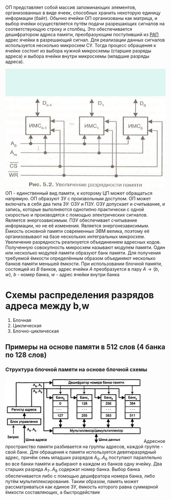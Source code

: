 ОП представляет собой массив запоминающих элементов, организованных в виде ячеек, способных хранить некоторую единицу информации (байт). Обычно ячейки ОП организованы как матрица, и выбор ячейки осуществляется путём подачи разрешающих сигналов на соответствующую строку и столбец. Это обеспечивается дешифратором адреса памяти, преобразующим поступивший из [РАП](Регистр%20адреса%20памяти.md) адрес ячейки в разрешающий сигнал. Для реализации данных сигналов используется несколько микросхем СУ. Тогда процесс обращения к ячейке состоит из выбора нужной микросхемы (старшие разряды адреса) и выбора ячейки внутри микросхемы (младшие разряды адреса).

![](Pasted%20image%2020241105140527.png)
ОП - единственный вид памяти, к которому ЦП может обращаться напрямую. ОП образуют ЗУ с произвольным доступом. ОП может включать в себя два типа ЗУ: ОЗУ и ПЗУ. ОЗУ допускает и считывание, и запись, которые выполняются однотипно практически с одной скоростью и производятся с помощью электрических сигналов. Является энергозависимым. ПЗУ обеспечивает считывание информации, но не её изменения. Является энергонезависимым. Ёмкость основной памяти современных ЭВМ велика, поэтому её организовывают на базе нескольких интегральных микросхем. Увеличение разрядность реализуется объединением адресных кодов. Полученную совокупность микросхем называют модулем памяти. Один или несколько модулей памяти образуют банк памяти. Для получения требуемой ёмкости определённым образом объединяют несколько банков памяти меньшей ёмкости. При использовании блочной памяти, состоящей из $B$ банков, адрес ячейки $A$ преобразуется в пару $A\rightarrow{\{b,w\}}$, $b$ - номер банка, $w$ - адрес ячейки внутри банка
# Схемы распределения разрядов адреса между b,w
1. Блочная
2. Циклическая
3. Блочно-циклическая
## Примеры на основе памяти в 512 слов (4 банка по 128 слов)
### Структура блочной памяти на основе блочной схемы
![](Pasted%20image%2020241105142110.png)
Адресное пространство памяти разбивается на группы адресов, каждой группе - свой банк. Для обращения к памяти используется девятиразрядный адрес, причём семь младших разрядов $A_{0}..A_{6}$ поступают параллельно во все банки памяти и выбирают в каждом из банков одну ячейку. Два старших разряда $A_{7}..A_{8}$ содержат номер банка. Выбор банка обеспечивается либо с помощью дешифратора номера банка, либо путём мультиплексирования. Таким образом, память может рассматриваться как единое ЗУ, ёмкость которого равна суммарной ёмкости составляющих, а быстродействие